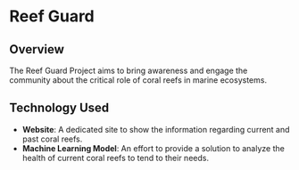 # Reef Guard 

## Overview

The Reef Guard Project aims to bring awareness and engage the community about the critical role of coral reefs in marine ecosystems. 

## Technology Used

- **Website**: A dedicated site to show the information regarding current and past coral reefs.
- **Machine Learning Model**: An effort to provide a solution to analyze the health of current coral reefs to tend to their needs. 
